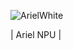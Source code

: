 ![ArielWhite](https://github.com/user-attachments/assets/d39eacdd-520e-461e-958b-a176c6f7e0aa)



| Ariel NPU |
